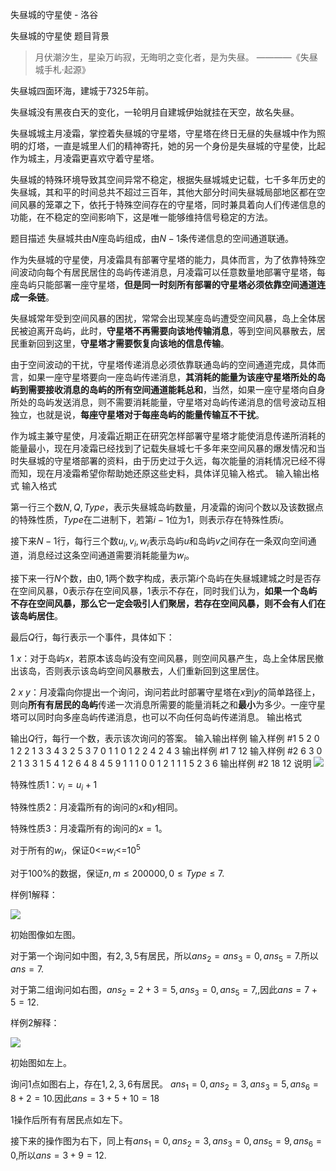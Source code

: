 



失昼城的守星使 - 洛谷














失昼城的守星使
题目背景
> 月伏潮汐生，星染万屿寂，无晦明之变化者，是为失昼。   ————《失昼城手札·起源》

失昼城四面环海，建城于7325年前。

失昼城没有黑夜白天的变化，一轮明月自建城伊始就挂在天空，故名失昼。


失昼城城主月凌霜，掌控着失昼城的守星塔，守星塔在终日无昼的失昼城中作为照明的灯塔，一直是城里人们的精神寄托，她的另一个身份是失昼城的守星使，比起作为城主，月凌霜更喜欢守着守星塔。

失昼城的特殊环境导致其空间异常不稳定，根据失昼城城史记载，七千多年历史的失昼城，其和平的时间总共不超过三百年，其他大部分时间失昼城局部地区都在空间风暴的笼罩之下，依托于特殊空间存在的守星塔，同时兼具着向人们传递信息的功能，在不稳定的空间影响下，这是唯一能够维持信号稳定的方法。


题目描述
失昼城共由$N$座岛屿组成，由$N-1$条传递信息的空间通道联通。

作为失昼城的守星使，月凌霜具有部署守星塔的能力，具体而言，为了依靠特殊空间波动向每个有居民居住的岛屿传递消息，月凌霜可以任意数量地部署守星塔，每座岛屿只能部署一座守星塔，**但是同一时刻所有部署的守星塔必须依靠空间通道连成一条链**。

失昼城常年受到空间风暴的困扰，常常会出现某座岛屿遭受空间风暴，岛上全体居民被迫离开岛屿，此时，**守星塔不再需要向该地传输消息**，等到空间风暴散去，居民重新回到这里，**守星塔才需要恢复向该地的信息传输**。

由于空间波动的干扰，守星塔传递消息必须依靠联通岛屿的空间通道完成，具体而言，如果一座守星塔要向一座岛屿传递消息，**其消耗的能量为该座守星塔所处的岛屿到需要接收消息的岛屿的所有空间通道能耗总和**，当然，如果一座守星塔向自身所处的岛屿发送消息，则不需要消耗能量，守星塔对岛屿传递消息的信号波动互相独立，也就是说，**每座守星塔对于每座岛屿的能量传输互不干扰**。

作为城主兼守星使，月凌霜近期正在研究怎样部署守星塔才能使消息传递所消耗的能量最小，现在月凌霜已经找到了记载失昼城七千多年来空间风暴的爆发情况和当时失昼城的守星塔部署的资料，由于历史过于久远，每次能量的消耗情况已经不得而知，现在月凌霜希望你帮助她还原这些史料，具体详见输入格式。
输入输出格式
输入格式

第一行三个数$N,Q,Type$，表示失昼城岛屿数量，月凌霜的询问个数以及该数据点的特殊性质，$Type$在二进制下，若第$i-1$位为$1$，则表示存在特殊性质$i$。

接下来$N-1$行，每行三个数$u_{i},v_{i},w_{i}$表示岛屿$u$和岛屿$v$之间存在一条双向空间通道，消息经过这条空间通道需要消耗能量为$w_i$。

接下来一行$N$个数，由$0,1$两个数字构成，表示第$i$个岛屿在失昼城建城之时是否存在空间风暴，$0$表示存在空间风暴，$1$表示不存在，同时我们认为，**如果一个岛屿不存在空间风暴，那么它一定会吸引人们聚居，若存在空间风暴，则不会有人们在该岛屿居住**。

最后$Q$行，每行表示一个事件，具体如下：

$1$  $x$：对于岛屿$x$，若原本该岛屿没有空间风暴，则空间风暴产生，岛上全体居民撤出该岛，否则表示该岛屿空间风暴散去，人们重新回到这里居住。

$2$  $x$  $y$：月凌霜向你提出一个询问，询问若此时部署守星塔在$x$到$y$的简单路径上，则向**所有有居民的岛屿**传递一次消息所需要的能量消耗之和**最小**为多少。一座守星塔可以同时向多座岛屿传递消息，也可以不向任何岛屿传递消息。
输出格式

输出$Q$行，每行一个数，表示该次询问的答案。
输入输出样例
输入样例 #1
5 2 0
1 2 2
1 3 3
4 3 2
5 3 7
0 1 1 0 1
2 2 4
2 4 3
输出样例 #1
7
12
输入样例 #2
6 3 0
2 1 3
3 1 5
4 1 2
6 4 8
4 5 9
1 1 1 0 0 1
2 1 1
1 5
2 3 6
输出样例 #2
18
12
说明
![](https://cdn.luogu.com.cn/upload/pic/74843.png)

特殊性质$1$：$v_{i}=u_{i}+1$

特殊性质$2$：月凌霜所有的询问的$x$和$y$相同。

特殊性质$3$：月凌霜所有的询问的$x=1$。

对于所有的$w_{i}$，保证$0$<=$w_{i}$<=$10^{5}$

对于$100\%$的数据，保证$n,m\leq 200000,0\leq Type\leq 7$.

样例1解释：

![](https://cdn.luogu.com.cn/upload/pic/74831.png)

初始图像如左图。

对于第一个询问如中图，有$2,3,5$有居民，所以$ans_2=ans_3=0,ans_5=7.$所以$ans=7$.

对于第二组询问如右图，$ans_2=2+3=5,ans_3=0,ans_5=7,$,因此$ans=7+5=12$.

样例2解释：

![](https://cdn.luogu.com.cn/upload/pic/74836.png)

初始图如左上。

询问$1$点如图右上，存在$1,2,3,6$有居民。
$ans_1=0,ans_2=3,ans_3=5,ans_6=8+2=10.$因此$ans=3+5+10=18$

1操作后所有有居民点如左下。

接下来的操作图为右下，同上有$ans_1=0,ans_2=3,ans_3=0,ans_5=9,ans_6=0$,所以$ans=3+9=12$.






